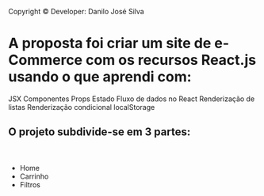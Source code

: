 Copyright © Developer: Danilo José Silva

# A proposta foi criar um site de e-Commerce com os recursos React.js usando o que aprendi com:

JSX
Componentes
Props
Estado
Fluxo de dados no React
Renderização de listas
Renderização condicional
localStorage

## O projeto subdivide-se em 3 partes:
ㅤ
- Home
- Carrinho
- Filtros

[Acesse o site clicando aqui]: ecommerce-oldsatellites-danilojsdev.surge.sh